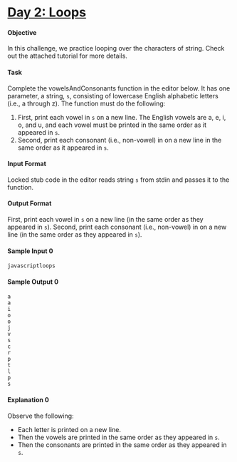 # [Day 2: Loops](https://www.hackerrank.com/challenges/js10-loops)

#### Objective
In this challenge, we practice looping over the characters of string. Check out the attached tutorial for more details.

#### Task
Complete the vowelsAndConsonants function in the editor below. It has one parameter, a string, `s`, consisting of lowercase English alphabetic letters (i.e., a through z). The function must do the following:

1. First, print each vowel in `s` on a new line. The English vowels are a, e, i, o, and u, and each vowel must be printed in the same order as it appeared in `s`.
2. Second, print each consonant (i.e., non-vowel) in  on a new line in the same order as it appeared in `s`.

#### Input Format
Locked stub code in the editor reads string `s` from stdin and passes it to the function.

#### Output Format
First, print each vowel in `s` on a new line (in the same order as they appeared in `s`). Second, print each consonant (i.e., non-vowel) in  on a new line (in the same order as they appeared in `s`).

#### Sample Input 0
```
javascriptloops
```

#### Sample Output 0
```
a
a
i
o
o
j
v
s
c
r
p
t
l
p
s
```

#### Explanation 0
Observe the following:

- Each letter is printed on a new line.
- Then the vowels are printed in the same order as they appeared in `s`.
- Then the consonants are printed in the same order as they appeared in `s`.